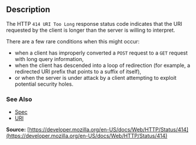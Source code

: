 ## Description

The HTTP `414 URI Too Long` response status code indicates
that the URI requested by the client is longer than the server is willing to interpret.

There are a few rare conditions when this might occur:

- when a client has improperly converted a `POST` request to a `GET` request with long query information,
- when the client has descended into a loop of redirection (for example, a redirected
URI prefix that points to a suffix of itself),
- or when the server is under attack by a client attempting to exploit potential
security holes.

### See Also

- [Spec](https://www.rfc-editor.org/rfc/rfc9110#status.414)
- [URI](https://developer.mozilla.org/en-US/docs/Glossary/URI)

**Source:** [https://developer.mozilla.org/en-US/docs/Web/HTTP/Status/414](https://developer.mozilla.org/en-US/docs/Web/HTTP/Status/414)
